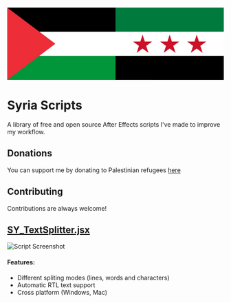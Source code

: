 ![Logo](https://raw.githubusercontent.com/Sphiment/Syria-Scripts/refs/heads/main/banner.jpg)

# Syria Scripts

A library of free and open source After Effects scripts I've made to improve my workflow.
## Donations
You can support me by donating to Palestinian refugees [here](https://idrf.ca/appeal/palestine/)
## Contributing
Contributions are always welcome!

## [SY_TextSplitter.jsx](https://github.com/Sphiment/Syria-Scripts/blob/main/Scripts/SY_TextSplitter.jsx)
![Script Screenshot](https://raw.githubusercontent.com/Sphiment/Syria-Scripts/refs/heads/main/media/SY_TextSplitter.gif)
#### Features:
- Different spliting modes (lines, words and characters)
- Automatic RTL text support
- Cross platform (Windows, Mac)
